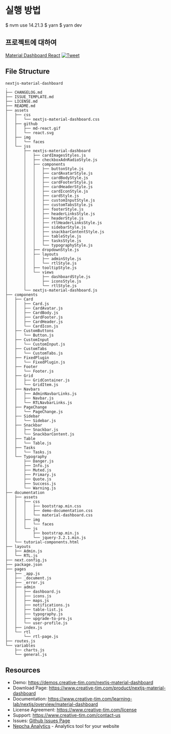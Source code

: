 # 실행 방법

$ nvm use 14.21.3
$ yarn
$ yarn dev

## 프로젝트에 대하여

[Material Dashboard React](https://demos.creative-tim.com/nextjs-material-dashboard/dashboard) [![Tweet](https://img.shields.io/twitter/url/http/shields.io.svg?style=social&logo=twitter)](https://twitter.com/intent/tweet?url=https%3A%2F%2Fcreativetimofficial.github.io%2Fnextjs-material-dashboard&text=NextJS%20Material%20Dashboard%20-%20Free%20NextJS%20Admin%20Template&original_referer=https%3A%2F%2Fdemos.creative-tim.com%2Fnextjs-material-dashboard%2F%3F_ga%3D2.10428917.198078103.1532329372-1803433978.1528781151&via=creativetim&hashtags=react%2Cmaterial-ui)

## File Structure

```
nextjs-material-dashboard
.
├── CHANGELOG.md
├── ISSUE_TEMPLATE.md
├── LICENSE.md
├── README.md
├── assets
│   ├── css
│   │   └── nextjs-material-dashboard.css
│   ├── github
│   │   ├── md-react.gif
│   │   └── react.svg
│   ├── img
│   │   └── faces
│   └── jss
│       ├── nextjs-material-dashboard
│       │   ├── cardImagesStyles.js
│       │   ├── checkboxAdnRadioStyle.js
│       │   ├── components
│       │   │   ├── buttonStyle.js
│       │   │   ├── cardAvatarStyle.js
│       │   │   ├── cardBodyStyle.js
│       │   │   ├── cardFooterStyle.js
│       │   │   ├── cardHeaderStyle.js
│       │   │   ├── cardIconStyle.js
│       │   │   ├── cardStyle.js
│       │   │   ├── customInputStyle.js
│       │   │   ├── customTabsStyle.js
│       │   │   ├── footerStyle.js
│       │   │   ├── headerLinksStyle.js
│       │   │   ├── headerStyle.js
│       │   │   ├── rtlHeaderLinksStyle.js
│       │   │   ├── sidebarStyle.js
│       │   │   ├── snackbarContentStyle.js
│       │   │   ├── tableStyle.js
│       │   │   ├── tasksStyle.js
│       │   │   └── typographyStyle.js
│       │   ├── dropdownStyle.js
│       │   ├── layouts
│       │   │   ├── adminStyle.js
│       │   │   └── rtlStyle.js
│       │   ├── tooltipStyle.js
│       │   └── views
│       │       ├── dashboardStyle.js
│       │       ├── iconsStyle.js
│       │       └── rtlStyle.js
│       └── nextjs-material-dashboard.js
├── components
│   ├── Card
│   │   ├── Card.js
│   │   ├── CardAvatar.js
│   │   ├── CardBody.js
│   │   ├── CardFooter.js
│   │   ├── CardHeader.js
│   │   └── CardIcon.js
│   ├── CustomButtons
│   │   └── Button.js
│   ├── CustomInput
│   │   └── CustomInput.js
│   ├── CustomTabs
│   │   └── CustomTabs.js
│   ├── FixedPlugin
│   │   └── FixedPlugin.js
│   ├── Footer
│   │   └── Footer.js
│   ├── Grid
│   │   ├── GridContainer.js
│   │   └── GridItem.js
│   ├── Navbars
│   │   ├── AdminNavbarLinks.js
│   │   ├── Navbar.js
│   │   └── RTLNavbarLinks.js
│   ├── PageChange
│   │   └── PageChange.js
│   ├── Sidebar
│   │   └── Sidebar.js
│   ├── Snackbar
│   │   ├── Snackbar.js
│   │   └── SnackbarContent.js
│   ├── Table
│   │   └── Table.js
│   ├── Tasks
│   │   └── Tasks.js
│   └── Typography
│       ├── Danger.js
│       ├── Info.js
│       ├── Muted.js
│       ├── Primary.js
│       ├── Quote.js
│       ├── Success.js
│       └── Warning.js
├── documentation
│   ├── assets
│   │   ├── css
│   │   │   ├── bootstrap.min.css
│   │   │   ├── demo-documentation.css
│   │   │   └── material-dashboard.css
│   │   ├── img
│   │   │   └── faces
│   │   └── js
│   │       ├── bootstrap.min.js
│   │       └── jquery-3.2.1.min.js
│   └── tutorial-components.html
├── layouts
│   ├── Admin.js
│   └── RTL.js
├── next.config.js
├── package.json
├── pages
│   ├── _app.js
│   ├── _document.js
│   ├── _error.js
│   ├── admin
│   │   ├── dashboard.js
│   │   ├── icons.js
│   │   ├── maps.js
│   │   ├── notifications.js
│   │   ├── table-list.js
│   │   ├── typography.js
│   │   ├── upgrade-to-pro.js
│   │   └── user-profile.js
│   ├── index.js
│   └── rtl
│       └── rtl-page.js
├── routes.js
└── variables
    ├── charts.js
    └── general.js
```

## Resources

- Demo: https://demos.creative-tim.com/nextjs-material-dashboard
- Download Page: https://www.creative-tim.com/product/nextjs-material-dashboard
- Documentation: https://www.creative-tim.com/learning-lab/nextjs/overview/material-dashboard
- License Agreement: https://www.creative-tim.com/license
- Support: https://www.creative-tim.com/contact-us
- Issues: [Github Issues Page](https://github.com/creativetimofficial/nextjs-material-dashboard/issues)
- [Nepcha Analytics](https://nepcha.com?ref=readme) - Analytics tool for your website

